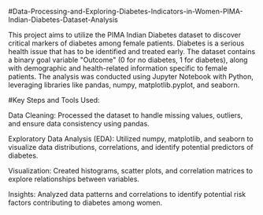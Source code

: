 #Data-Processing-and-Exploring-Diabetes-Indicators-in-Women-PIMA-Indian-Diabetes-Dataset-Analysis

This project aims to utilize the PIMA Indian Diabetes dataset to discover critical markers of diabetes among female patients. Diabetes is a serious health issue that has to be identified and treated early. The dataset contains a binary goal variable "Outcome" (0 for no diabetes, 1 for diabetes), along with demographic and health-related information specific to female patients. The analysis was conducted using Jupyter Notebook with Python, leveraging libraries like pandas, numpy, matplotlib.pyplot, and seaborn.

#Key Steps and Tools Used:

Data Cleaning: Processed the dataset to handle missing values, outliers, and ensure data consistency using pandas.

Exploratory Data Analysis (EDA): Utilized numpy, matplotlib, and seaborn to visualize data distributions, correlations, and identify potential predictors of diabetes.

Visualization: Created histograms, scatter plots, and correlation matrices to explore relationships between variables.

Insights: Analyzed data patterns and correlations to identify potential risk factors contributing to diabetes among women.
